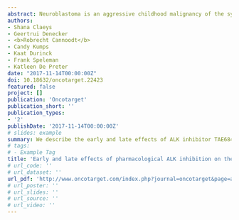 ```yaml
---
abstract: Neuroblastoma is an aggressive childhood malignancy of the sympathetic nervous system. Despite multi-modal therapy, survival of high-risk patients remains disappointingly low, underscoring the need for novel treatment strategies. The discovery of ALK activating mutations opened the way to precision treatment in a subset of these patients. Previously, we investigated the transcriptional effects of pharmacological ALK inhibition on neuroblastoma cell lines, six hours after TAE684 administration, resulting in the 77-gene ALK signature, which was shown to gradually decrease from 120 minutes after TAE684 treatment, to gain deeper insight into the molecular effects of oncogenic ALK signaling. Here, we further dissected the transcriptional dynamic profiles of neuroblastoma cells upon TAE684 treatment in a detailed timeframe of ten minutes up to six hours after inhibition, in order to identify additional early targets for combination treatment. We observed an unexpected initial upregulation of positively regulated MYCN target genes following subsequent downregulation of overall MYCN activity. In addition, we identified adrenomedullin (ADM), previously shown to be implicated in sunitinib resistance, as the earliest response gene upon ALK inhibition. We describe the early and late effects of ALK inhibitor TAE684 treatment on the neuroblastoma transcriptome. The observed unexpected upregulation of ADM warrants further investigation in relation to putative ALK resistance in neuroblastoma patients currently undergoing ALK inhibitor treatment.
authors:
- Shana Claeys
- Geertrui Denecker
- <b>Robrecht Cannoodt</b>
- Candy Kumps
- Kaat Durinck
- Frank Speleman
- Katleen De Preter
date: "2017-11-14T00:00:00Z"
doi: 10.18632/oncotarget.22423
featured: false
project: []
publication: 'Oncotarget'
publication_short: ''
publication_types:
- '2'
publishDate: '2017-11-14T00:00:00Z'
# slides: example
summary: We describe the early and late effects of ALK inhibitor TAE684 treatment on the neuroblastoma transcriptome. 
# tags:
# - Example Tag
title: 'Early and late effects of pharmacological ALK inhibition on the neuroblastoma transcriptome'
# url_code: ''
# url_dataset: ''
url_pdf: 'http://www.oncotarget.com/index.php?journal=oncotarget&page=article&op=download&path%5B%5D=22423&path%5B%5D=70913'
# url_poster: ''
# url_slides: ''
# url_source: ''
# url_video: ''
---
```

